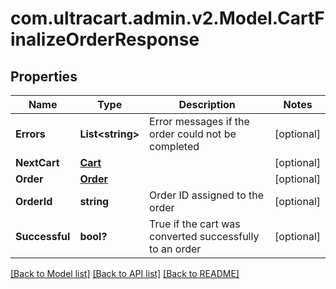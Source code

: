# com.ultracart.admin.v2.Model.CartFinalizeOrderResponse
## Properties

Name | Type | Description | Notes
------------ | ------------- | ------------- | -------------
**Errors** | **List&lt;string&gt;** | Error messages if the order could not be completed | [optional] 
**NextCart** | [**Cart**](Cart.md) |  | [optional] 
**Order** | [**Order**](Order.md) |  | [optional] 
**OrderId** | **string** | Order ID assigned to the order | [optional] 
**Successful** | **bool?** | True if the cart was converted successfully to an order | [optional] 


[[Back to Model list]](../README.md#documentation-for-models) [[Back to API list]](../README.md#documentation-for-api-endpoints) [[Back to README]](../README.md)

